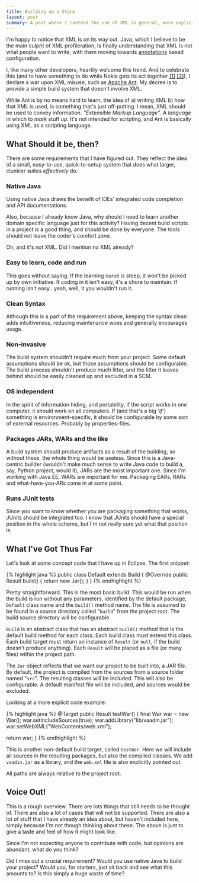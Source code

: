 ```yaml
---
title: Building up a Storm
layout: post
summary: A post where I contend the use of XML in general, more explicitly in existing build systems, such as Apache Ant.
---
```

I'm happy to notice that XML is on its way out. Java, which I believe to be the main culprit of XML profileration, is finally understanding that XML is not what people want to write, with them moving towards [annotations][wp_ann] based configuration.

[wp_ann]: http://en.wikipedia.org/wiki/Java_annotation

I, like many other developers, heartily welcome this trend. And to celebrate this (and to have something to do while Nokia gets its act together [[1]][tw_maemo] [[2]][news_maemo]), I declare a war upon XML misuse, such as [Apache Ant][ant]. My decree is to provide a simple build system that doesn't involve XML. 

[tw_maemo]: http://twitter.com/henrikpaul/status/7833668818
[news_maemo]: http://maemo.org/news/announcements/repositories_down/
[ant]: http://ant.apache.org/

While Ant is by no means hard to learn, the idea of a) writing XML b) how that XML is used, is something that's just off-putting. I mean, XML should be used to convey information. _"Extensible Markup Language"_. A _language_ in which to _mark_ stuff _up_. It's not intended for scripting, and Ant is basically using XML as a scripting language.

## What Should it be, then?

There are some requirements that I have figured out. They reflect the idea of a small, easy-to-use, quick-to-setup system that does what larger, clunkier suites _effectively_ do.

### Native Java

Using native Java draws the benefit of IDEs' integrated code completion and API documentations.

Also, because I already know Java, why should I need to learn another domain specific language just for this activity? Having decent build scripts in a project is a good thing, and should be done by everyone. The tools should not leave the coder's comfort zone.

Oh, and it's not XML. Did I mention no XML already?

### Easy to learn, code and run

This goes without saying. If the learning curve is steep, it won't be picked up by own initiative. If coding in it isn't easy, it's a chore to maintain. If running isn't easy.. yeah, well, it you wouldn't run it.

### Clean Syntax

Although this is a part of the requirement above, keeping the syntax clean adds intuitiveness, reducing maintenance woes and generally encourages usage.

### Non-invasive

The build system shouldn't require much from your project. Some default assumptions should be ok, but those assumptions should be configurable. The build process shouldn't produce much litter, and the litter it leaves behind should be easily cleaned up and excluded in a SCM.

### OS independent

In the spirit of information hiding, and portability, if the script works in one computer, it should work on all computers. If (and that's a big '_if_') something is environment-specific, it should be configurable by some sort of external resources. Probably by properties-files.

### Packages JARs, WARs and the like

A build system should produce artifacts as a result of the building, so without these, the whole thing would be useless. Since this is a Java-centric builder (wouldn't make much sense to write Java code to build a, say, Python project, would it), JARs are the most important one. Since I'm working with Java EE, WARs are important for me. Packaging EARs, RARs and what-have-you-ARs come in at some point.

### Runs JUnit tests

Since you want to know whether you are packaging something that works, JUnits should be integrated too. I know that JUnits should have a special position in the whole scheme, but I'm not really sure yet what that position is.

## What I've Got Thus Far

Let's look at some concept code that I have up in Eclipse. The first snippet:

{% highlight java %}
public class Default extends Build {
  @Override
  public Result build() {
    return new Jar();
  }
}
{% endhighlight %}

Pretty straightforward. This is the most basic build. This would be run when the build is run without any parameters, identified by the default package, `Default` class name and the `build()` method name. The file is assumed to be found in a source directory called "`build`" from the project root. The build source directory will be configurable.

`Build` is an abstract class that has an abstract `build()` method that is the default build method for each class. Each build class must extend this class. Each build target must return an instance of `Result` (or `null`, if the build doesn't produce anything).  Each `Result` will be placed as a file (or many files) within the project path.

The `Jar` object reflects that we want our project to be built into, a JAR file. By default, the project is compiled from the sources from a source folder named "`src`". The resulting classes will be included. This will also be configurable. A default manifest file will be included, and sources would be excluded.

Looking at a more explicit code example:

{% highlight java %}
@Target
public Result testWar() {
  final War war = new War();
  war.setIncludeSources(true);
  war.addLibrary("lib/vaadin.jar");
  war.setWebXML("WebContents/web.xml");

  return war;
}
{% endhighlight %}

This is another non-default build target, called `testWar`. Here we will include all sources in the resulting packages, but also the compiled classes. We add `vaadin.jar` as a library, and the `web.xml` file is also explicitly pointed out.

All paths are always relative to the project root.

## Voice Out!

This is a rough overview. There are lots things that still needs to be thought of. There are also a lot of cases that will not be supported. There are also a lot of stuff that I have already an idea about, but haven't included here, simply because I'm not though thinking about these. The above is just to give a taste and feel of how it might look like.

Since I'm not expecting anyone to contribute with code, but opinions are abundant, what do you think? 

Did I miss out a crucial requirement? Would you use native Java to build your project? Would you, for starters, just sit back and see what this amounts to? Is this simply a huge waste of time?